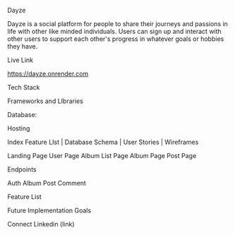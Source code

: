 Dayze

Dayze is a social platform for people to share their journeys and passions in life with other like minded individuals.  Users can sign up and interact with other users to support each other's progress in whatever goals or hobbies they have.  


Live Link

https://dayze.onrender.com

Tech Stack 

Frameworks and LIbraries

Database:

Hosting

Index
Feature LIst | Database Schema | User Stories | Wireframes

Landing Page
User Page
Album List Page
Album Page
Post Page

Endpoints

Auth
Album
Post
Comment

Feature List

Future Implementation Goals

Connect
Linkedin (link)